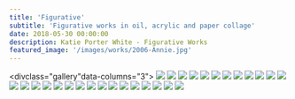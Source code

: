 ```yaml
---
title: 'Figurative'
subtitle: 'Figurative works in oil, acrylic and paper collage'
date: 2018-05-30 00:00:00
description: Katie Porter White - Figurative Works
featured_image: '/images/works/2006-Annie.jpg'
---
```


<divclass="gallery"data-columns="3">
	<img src="/images/works/2006-Annie.jpg">
	<img src="/images/works/2008-BlueAspenTrees.jpg">
	<img src="/images/works/2009-SelfasChuckCharcoal.jpg">
	<img src="/images/works/2009-Wesley.jpeg">
	<img src="/images/works/2009-YaleinCharcoal.jpeg">
	<img src="/images/works/2010-ForestofFigures.jpg">
	<img src="/images/works/2010-ShufflingCards.jpg">
	<img src="/images/works/2010-SingleBlueBic.jpg">
	<img src="/images/works/2010-UntitledSketch.JPG">
	<img src="/images/works/2010-YaleinCharcoal2.JPG">
	<img src="/images/works/2011-AngstyArtist.jpg">
	<img src="/images/works/2011-ArtistinStudio.JPG">
	<img src="/images/works/2011-GuysattheStudy.jpg">
	<img src="/images/works/2011-UntitledSelfPortrait.jpg">
	<img src="/images/works/2011-YaleCommonRoom2.JPG">
	<img src="/images/works/2011-YaleCommonRoomCollage.JPG">
	<img src="/images/works/2011-YaleCommonRoom.JPG">
	<img src="/images/works/2012-DoneUp.png">
	<img src="/images/works/2012-Julia.jpg">
	<img src="/images/works/2012-Self-Portrait.jpg">
	<img src="/images/works/2013-Edie.JPG">
	<img src="/images/works/2013-GirlinPurpleSweater.jpg">
	<img src="/images/works/2013-GirlinStripedTee.JPG">
	<img src="/images/works/2013-PaintedFace.JPG">
	<img src="/images/works/2014-AnnieinCollage.jpg">
	<img src="/images/works/2015-AnnieinCollage2.jpg">
	<img src="/images/works/2015-SaminCollage.JPG">
	<img src="/images/works/2015-SaminWatercolor.jpg">
</div>
